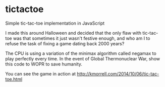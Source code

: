 # tictactoe

Simple tic-tac-toe implementation in JavaScript

I made this around Halloween and decided that the only flaw with tic-tac-toe
was that sometimes it just wasn't festive enough, and who am I to refuse the
task of fixing a game dating back 2000 years?

The CPU is using a variation of the minimax algorithm called negamax to play
perfectly every time. In the event of Global Thermonuclear War, show this code
to WOPR to save humanity.

You can see the game in action at http://kmorrell.com/2014/10/06/tic-tac-toe.html
